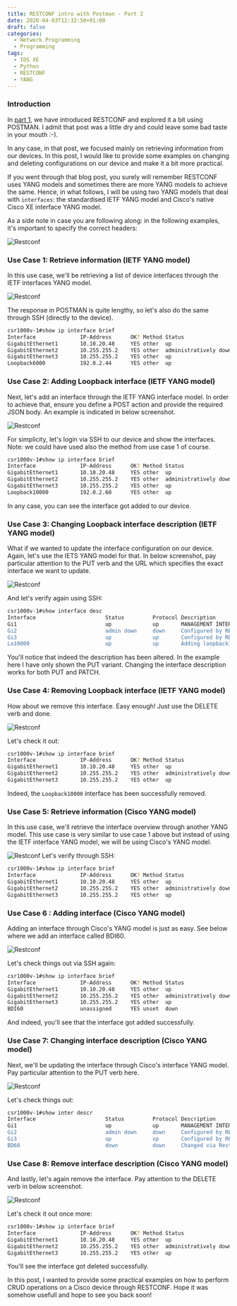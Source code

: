 ```yaml
---
title: RESTCONF intro with Postman - Part 2
date: 2020-04-03T12:32:50+01:00
draft: false
categories:
  - Network Programming
  - Programming
tags:
  - IOS XE
  - Python
  - RESTCONF
  - YANG
---
```

### Introduction
In [part 1](https://blog.wimwauters.com/networkprogrammability/2020-04-02_restconf_introduction_part1/), we have introduced RESTCONF and explored it a bit using POSTMAN. I admit that post was a little dry and could leave some bad taste in your mouth :-). 

In any case, in that post, we focused mainly on retrieving information from our devices. In this post, I would like to provide some examples on changing and deleting configurations on our device and make it a bit more practical. 

If you went through that blog post, you surely will remember RESTCONF uses YANG models and sometimes there are more YANG models to achieve the same. Hence, in what follows, I will be using two YANG models that deal with `interfaces`: the standardised IETF YANG model and Cisco's native Cisco XE interface YANG model.

As a side note in case you are following along: in the following examples, it's important to specify the correct headers:

![Restconf](/images/2020-04-03-9.png)

### Use Case 1: Retrieve information (IETF YANG model)
In this use case, we'll be retrieving a list of device interfaces through the IETF interfaces YANG model.

![Restconf](/images/2020-04-03-1.png)

The response in POSTMAN is quite lengthy, so let's also do the same through SSH (directly to the device).
```bash
csr1000v-1#show ip interface brief
Interface              IP-Address      OK? Method Status                Protocol
GigabitEthernet1       10.10.20.48     YES other  up                    up
GigabitEthernet2       10.255.255.2    YES other  administratively down down
GigabitEthernet3       10.255.255.2    YES other  up                    up
Loopback6000           192.0.2.44      YES other  up                    up
```

### Use Case 2: Adding Loopback interface (IETF YANG model)
Next, let's add an interface through the IETF YANG interface model. In order to achieve that, ensure you define a POST action and provide the required JSON body. An example is indicated in below screenshot.

![Restconf](/images/2020-04-03-2.png)

For simplicity, let's login via SSH to our device and show the interfaces. Note: we could have used also the method from use case 1 of course.
```bash
csr1000v-1#show ip interface brief
Interface              IP-Address      OK? Method Status                Protocol
GigabitEthernet1       10.10.20.48     YES other  up                    up
GigabitEthernet2       10.255.255.2    YES other  administratively down down
GigabitEthernet3       10.255.255.2    YES other  up                    up
Loopback10000          192.0.2.60      YES other  up                    up
```
In any case, you can see the interface got added to our device.

### Use Case 3: Changing Loopback interface description (IETF YANG model)
What if we wanted to update the interface configuration on our device. Again, let's use the IETS YANG model for that. In below screenshot, pay particular attention to the PUT verb and the URL which specifies the exact interface we want to update.

![Restconf](/images/2020-04-03-3.png)

And let's verify again using SSH:
```bash
csr1000v-1#show interface desc
Interface                      Status         Protocol Description
Gi1                            up             up       MANAGEMENT INTERFACE - DON'T TOUCH ME
Gi2                            admin down     down     Configured by RESTCONF
Gi3                            up             up       Configured by RESTCONF
Lo10000                        up             up       Adding loopback10000 - changed description a bit
```
You'll notice that indeed the description has been altered. In the example here I have only shown the PUT variant. Changing the interface description works for both PUT and PATCH. 

### Use Case 4: Removing Loopback interface  (IETF YANG model)
How about we remove this interface. Easy enough! Just use the DELETE verb and done.

![Restconf](/images/2020-04-03-4.png)

Let's check it out:
```bash
csr1000v-1#show ip interface brief
Interface              IP-Address      OK? Method Status                Protocol
GigabitEthernet1       10.10.20.48     YES other  up                    up
GigabitEthernet2       10.255.255.2    YES other  administratively down down
GigabitEthernet3       10.255.255.2    YES other  up                    up
```
Indeed, the `Loopback10000` interface has been successfully removed.

### Use Case 5: Retrieve information (Cisco YANG model)
In this use case, we'll retrieve the interface overview through another YANG model. This use case is very similar to use case 1 above but instead of using the IETF interface YANG model, we will be using Cisco's YANG model.

![Restconf](/images/2020-04-03-5.png)
Let's verify through SSH:
```bash
csr1000v-1#show ip interface brief
Interface              IP-Address      OK? Method Status                Protocol
GigabitEthernet1       10.10.20.48     YES other  up                    up
GigabitEthernet2       10.255.255.2    YES other  administratively down down
GigabitEthernet3       10.255.255.2    YES other  up                    up
```

### Use Case 6 : Adding interface (Cisco YANG model)
Adding an interface through Cisco's YANG model is just as easy. See below where we add an interface called BDI60.

![Restconf](/images/2020-04-03-6.png)

Let's check things out via SSH again:

```bash
csr1000v-1#show ip interface brief
Interface              IP-Address      OK? Method Status                Protocol
GigabitEthernet1       10.10.20.48     YES other  up                    up
GigabitEthernet2       10.255.255.2    YES other  administratively down down
GigabitEthernet3       10.255.255.2    YES other  up                    up
BDI60                  unassigned      YES unset  down                  down
```
And indeed, you'll see that the interface got added successfully.

### Use Case 7: Changing interface description (Cisco YANG model)
Next, we'll be updating the interface through Cisco's interface YANG model. Pay particular attention to the PUT verb here.

![Restconf](/images/2020-04-03-7.png)

Let's check things out:
```bash
csr1000v-1#show inter descr
Interface                      Status         Protocol Description
Gi1                            up             up       MANAGEMENT INTERFACE - DON'T TOUCH ME
Gi2                            admin down     down     Configured by RESTCONF
Gi3                            up             up       Configured by RESTCONF
BD60                           down           down     Changed via RestCONF
```

### Use Case 8: Remove interface description (Cisco YANG model)
And lastly, let's again remove the interface. Pay attention to the DELETE verb in below screenshot.

![Restconf](/images/2020-04-03-8.png)

Let's check it out once more:
```bash
csr1000v-1#show ip interface brief
Interface              IP-Address      OK? Method Status                Protocol
GigabitEthernet1       10.10.20.48     YES other  up                    up
GigabitEthernet2       10.255.255.2    YES other  administratively down down
GigabitEthernet3       10.255.255.2    YES other  up                    up
```
You'll see the interface got deleted successfully.

In this post, I wanted to provide some practical examples on how to perform CRUD operations on a Cisco device through RESTCONF. Hope it was somehow usefull and hope to see you back soon!
